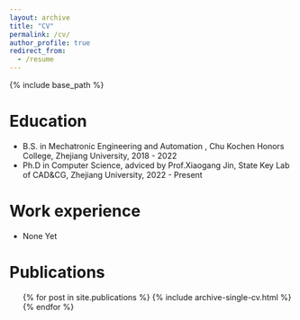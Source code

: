 ```yaml
---
layout: archive
title: "CV"
permalink: /cv/
author_profile: true
redirect_from:
  - /resume
---
```


{% include base_path %}

Education
======
* B.S. in Mechatronic Engineering and Automation , Chu Kochen Honors College, Zhejiang University, 2018 - 2022
* Ph.D in Computer Science, adviced by Prof.Xiaogang Jin, State Key Lab of CAD&CG, Zhejiang University, 2022 - Present

Work experience
======
* None Yet
<!-- * Summer 2023: Intern 
  * OPPO, Shanghai
  * Duties included: Audio rendering with path tracing -->
  

Publications
======
  <ul>{% for post in site.publications %}
    {% include archive-single-cv.html %}
  {% endfor %}</ul>
  
<!-- Talks
======
  <ul>{% for post in site.talks %}
    {% include archive-single-talk-cv.html %}
  {% endfor %}</ul>
  
Teaching
======
  <ul>{% for post in site.teaching %}
    {% include archive-single-cv.html %}
  {% endfor %}</ul>
  
Service and leadership
======
* Currently signed in to 43 different slack teams -->
